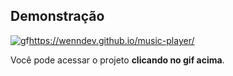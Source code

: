 
## Demonstração

![gf](https://user-images.githubusercontent.com/72776221/174077121-38388e22-1747-4df1-a7d8-7c4e5b70d336.gif)https://wenndev.github.io/music-player/

Você pode acessar o projeto **clicando no gif acima**.
